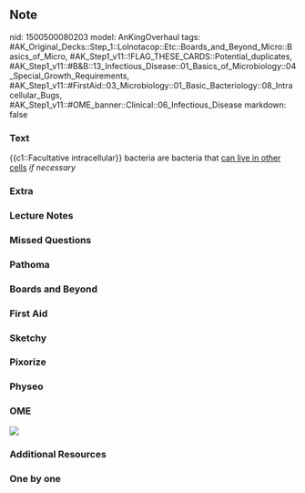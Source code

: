 ## Note
nid: 1500500080203
model: AnKingOverhaul
tags: #AK_Original_Decks::Step_1::Lolnotacop::Etc::Boards_and_Beyond_Micro::Basics_of_Micro, #AK_Step1_v11::!FLAG_THESE_CARDS::Potential_duplicates, #AK_Step1_v11::#B&B::13_Infectious_Disease::01_Basics_of_Microbiology::04_Special_Growth_Requirements, #AK_Step1_v11::#FirstAid::03_Microbiology::01_Basic_Bacteriology::08_Intracellular_Bugs, #AK_Step1_v11::#OME_banner::Clinical::06_Infectious_Disease
markdown: false

### Text
{{c1::Facultative intracellular}} bacteria are bacteria that <u>can
live in other cells</u> <i>if necessary</i>

### Extra


### Lecture Notes


### Missed Questions


### Pathoma


### Boards and Beyond


### First Aid


### Sketchy


### Pixorize


### Physeo


### OME
<div class="ome-widget">
  <a href=
  "https://onlinemeded.org/spa/infectious-disease?ref=anki"><img src="_OME_AnkiFlashcards_Topic_6.png"></a>
</div>

### Additional Resources


### One by one

